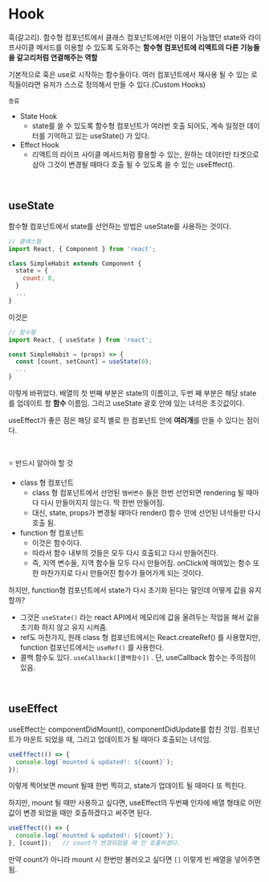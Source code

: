 # Hook

훅(갈고리). 함수형 컴포넌트에서 클래스 컴포넌트에서만 이용이 가능했던 state와 라이프사이클 메서드를 이용할 수 있도록 도와주는 **함수형 컴포넌트에 리액트의 다른 기능들을 갈고리처럼 연결해주는 역할**

기본적으로 훅은 use로 시작하는 함수들이다. 여러 컴포넌트에서 재사용 될 수 있는 로직들이라면 유저가 스스로 정의해서 만들 수 있다.(Custom Hooks)

`종류`

- State Hook
  - state를 쓸 수 있도록 함수형 컴포넌트가 여러번 호출 되어도, 계속 일정한 데이터를 기억하고 있는 useState() 가 있다.
- Effect Hook
  - 리액트의 라이프 사이클 메서드처럼 활용할 수 있는, 원하는 데이터만 타겟으로 삼아 그것이 변경될 때마다 호출 될 수 있도록 쓸 수 있는 useEffect().

<br/>

## useState

함수형 컴포넌트에서 state를 선언하는 방법은 useState를 사용하는 것이다.

```jsx
// 클래스형
import React, { Component } from 'react';

class SimpleHabit extends Component {
  state = {
    count: 0,
  }
  ...
}
```

이것은

```jsx
// 함수형
import React, { useState } from 'react';

const SimpleHabit = (props) => {
  const [count, setCount] = useState(0);
  ...
}
```

이렇게 바뀌었다. 배열의 첫 번째 부분은 state의 이름이고, 두번 째 부분은 해당 state를 업데이트 할 **함수** 이름임. 그리고 useState 괄호 안에 있는 녀석은 초깃값이다.

useEffect가 좋은 점은 해당 로직 별로 한 컴포넌트 안에 **여러개**를 만들 수 있다는 점이다.

<br/>

⭐️ 반드시 알아야 할 것

- class 형 컴포넌트
  - class 형 컴포넌트에서 선언된 `멤버변수` 들은 한번 선언되면 rendering 될 때마다 다시 만들어지지 않는다. 딱 한번 만들어짐.
  - 대신, state, props가 변경될 때마다 render() 함수 안에 선언된 녀석들만 다시 호출 됨.
- function 형 컴포넌트
  - 이것은 함수이다.
  - 따라서 함수 내부의 것들은 모두 다시 호출되고 다시 만들어진다.
  - 즉, 지역 변수들, 지역 함수들 모두 다시 만들어짐. onClick에 매여있는 함수 또한 마찬가지로 다시 만들어진 함수가 들어가게 되는 것이다.

하지만, function형 컴포넌트에서 state가 다시 초기화 된다는 말인데 어떻게 값을 유지할까?

- 그것은 `useState()` 라는 react API에서 메모리에 값을 올려두는 작업을 해서 값을 초기화 하지 않고 유지 시켜줌.
- ref도 마찬가지, 원래 class 형 컴포넌트에서는 React.createRef() 를 사용했지만, function 컴포넌트에서는 `useRef()` 를 사용한다.
- 콜백 함수도 있다. `useCallback([콜백함수])` . 단, useCallback 함수는 주의점이 있음.

<br/>

## useEffect

useEffect는 componentDidMount(), componentDidUpdate를 합친 것임. 컴포넌트가 마운트 되었을 때, 그리고 업데이트가 될 때마다 호출되는 녀석임.

```jsx
useEffect(() => {
  console.log(`mounted & updated!: ${count}`);
});
```

이렇게 찍어보면 mount 될때 한번 찍히고, state가 업데이트 될 때마다 또 찍힌다.

하지만, mount 될 때만 사용하고 싶다면, useEffect의 두번째 인자에 배열 형태로 어떤 값이 변경 되었을 때만 호출하겠다고 써주면 된다.

```jsx
useEffect(() => {
  console.log(`mounted & updated!: ${count}`);
}, [count]);   // count가 변경되었을 때 만 호출하겠다.
```

만약 count가 아니라 mount 시 한번만 불러오고 싶다면 `[]` 이렇게 빈 배열을 넣어주면 됨.

